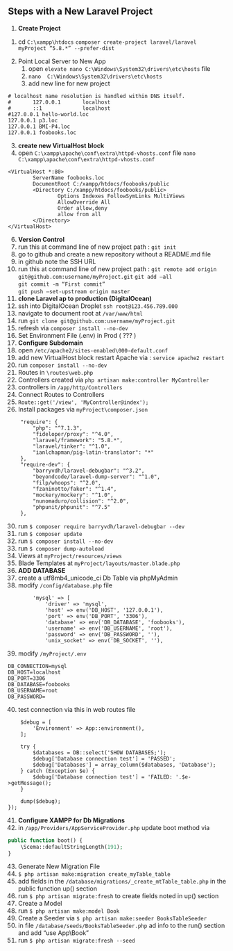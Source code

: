 ## Steps with a New Laravel Project 

1) **Create Project**
1. cd `C:\xampp\htdocs`
`composer create-project laravel/laravel myProject “5.8.*” --prefer-dist`
2) Point Local Server to New App
    1. open `elevate nano C:\Windows\System32\drivers\etc\hosts` file
    2. `nano  C:\Windows\System32\drivers\etc\hosts`
    3. add new line for new project 
```
# localhost name resolution is handled within DNS itself.
#       127.0.0.1       localhost
#       ::1             localhost
#127.0.0.1 hello-world.loc
127.0.0.1 p3.loc
127.0.0.1 BMI-P4.loc
127.0.0.1 foobooks.loc
```
3) **create new VirtualHost block**
4) open `C:\xampp\apache\conf\extra\httpd-vhosts.conf` file `nano C:\xampp\apache\conf\extra\httpd-vhosts.conf `
```
<VirtualHost *:80>
        ServerName foobooks.loc
        DocumentRoot C:/xampp/htdocs/foobooks/public
        <Directory C:/xampp/htdocs/foobooks/public>
                Options Indexes FollowSymLinks MultiViews
                AllowOverride All
                Order allow,deny
                allow from all
        </Directory>
</VirtualHost>
```
6) **Version Control**
7) run this at command line of new project path : `git init`
8) go to github and create a new repository without a README.md file
9) in github note the SSH URL
10) run this at command line of new project path : `git remote add origin git@github.com:username/myProject.git`
 `git add –all`  
 `git commit -m “First commit”`  
 `git push –set-upstream origin master`  
14) **clone Laravel ap to production  (DigitalOcean)**
15) ssh into DigitalOcean Droplet `ssh root@123.456.789.000`
16) navigate to document root at `/var/www/html`
17) run `git clone git@github.com:username/myProject.git`
18) refresh via `composer install --no-dev`
19) Set Environment File (.env) in Prod ( ??? )
20) **Configure Subdomain** 
21) open `/etc/apache2/sites-enabled\000-default.conf`
22) add new VirtualHost block restart Apache via : `service apache2 restart `
23) run `composer install --no-dev`
24) Routes in `\routes\web.php`
25) Controllers created via `php artisan make:controller MyController`
26) controllers in `/app/http/Controllers`
27) Connect Routes to Controllers
28) `Route::get('/view', 'MyController@index');`
29) Install packages via `myProject\composer.json`
```
    "require": {
        "php": "^7.1.3",
        "fideloper/proxy": "^4.0",
        "laravel/framework": "5.8.*",
        "laravel/tinker": "^1.0",
        "ianlchapman/pig-latin-translator": "*"
    },
    "require-dev": {
        "barryvdh/laravel-debugbar": "^3.2",
        "beyondcode/laravel-dump-server": "^1.0",
        "filp/whoops": "^2.0",
        "fzaninotto/faker": "^1.4",
        "mockery/mockery": "^1.0",
        "nunomaduro/collision": "^2.0",
        "phpunit/phpunit": "^7.5"
    },
```
30) run `$ composer require barryvdh/laravel-debugbar --dev`
31) run `$ composer update`
32) run `$ composer install --no-dev`
33) run `$ composer dump-autoload`
34) Views at `myProject/resources/views`
35) Blade Templates at `myProject/layouts/master.blade.php`
36) **ADD DATABASE**
37) create a utf8mb4_unicode_ci Db Table via phpMyAdmin
38) modify `/config/database.php` file
```
        'mysql' => [
            'driver' => 'mysql',
            'host' => env('DB_HOST', '127.0.0.1'),
            'port' => env('DB_PORT', '3306'),
            'database' => env('DB_DATABASE', 'foobooks'),
            'username' => env('DB_USERNAME', 'root'),
            'password' => env('DB_PASSWORD', ''),
            'unix_socket' => env('DB_SOCKET', ''),
```
39) modify `/myProject/.env`
```
DB_CONNECTION=mysql
DB_HOST=localhost
DB_PORT=3306
DB_DATABASE=foobooks
DB_USERNAME=root
DB_PASSWORD=
```
40) test connection via this in web routes file 
```phpRoute::get('/debug', function () {
    $debug = [
        'Environment' => App::environment(),
    ];

    try {
        $databases = DB::select('SHOW DATABASES;');
        $debug['Database connection test'] = 'PASSED';
        $debug['Databases'] = array_column($databases, 'Database');
    } catch (Exception $e) {
        $debug['Database connection test'] = 'FAILED: '.$e->getMessage();
    }

    dump($debug);
});
```
41) **Configure XAMPP for Db Migrations**
42) in `/app/Providers/AppServiceProvider.php` update boot method via
```php
public function boot() {
    \Scema::defaultStringLength(191);
}
```
43) Generate New Migration File
44) `$ php artisan make:migration create_myTable_table`
45) add fields in the `/database/migrations/_create_mtTable_table.php` in the public function up() section
46) run `$ php artisan migrate:fresh` to create fields noted in up() section
47) Create a Model
48) run `$ php artisan make:model Book`
49) Create a Seeder via `$ php artisan make:seeder BooksTableSeeder`
50) in file `/database/seeds/BooksTableSeeder.php` ad info to the run() section and add “use App\Book”
51) run `$ php artisan migrate:fresh --seed`
